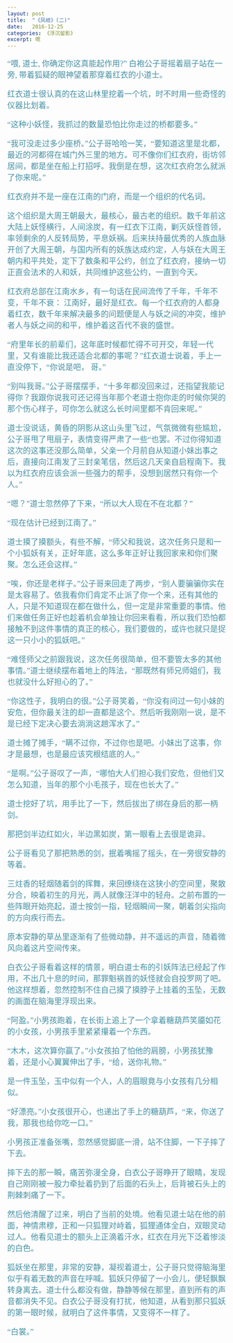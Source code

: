 ```yaml
---
layout: post
title:  "《凤岐》(二)"
date:   2016-12-25
categories: 《浮沉留影》
excerpt: 嗯
---
```


<audio src="http://link.hhtjim.com/163/419077218.mp3" autoplay="true" loop="true"></audio>

<font color="#4590a3" size = "4px" face = "微软雅黑">

“喂, 道士, 你确定你这真能起作用?” 白袍公子哥摇着扇子站在一旁, 带着狐疑的眼神望着那穿着红衣的小道士。<br>

红衣道士很认真的在这山林里挖着一个坑，时不时用一些奇怪的仪器比划着。<br>

“这种小妖怪，我抓过的数量恐怕比你走过的桥都要多。”<br>

“我可没走过多少座桥。”公子哥哈哈一笑，“要知道这里是北都，最近的河都得在城门外三里的地方。可不像你们红衣府，街坊邻居间，都是坐在船上打招呼。我倒是在想，这次红衣府怎么就派了你来呢。”<br>

红衣府并不是一座在江南的门府，而是一个组织的代名词。<br>

这个组织是大周王朝最大，最核心，最古老的组织。数千年前这大陆上妖怪横行，人间涂炭，有一红衣下江南，剿灭妖怪首领，率领剩余的人反转局势，平息妖祸。后来扶持最优秀的人族血脉开创了大周王朝，与国内所有的妖族达成约定，人与妖在大周王朝内和平共处，定下了数条和平公约，创立了红衣府，接纳一切正直会法术的人和妖，共同维护这些公约，一直到今天。<br>

红衣府总部在江南水乡，有一句话在民间流传了千年，千年不变，千年不衰： 江南好，最好是红衣。每一个红衣府的人都身着红衣，数千年来解决最多的问题便是人与妖之间的冲突，维护者人与妖之间的和平，维护着这百代不衰的盛世。<br>

“府里年长的前辈们，这年底时候都忙得不可开交，年轻一代里，又有谁能比我还适合北都的事呢？”红衣道士说着，手上一直没停下，“你说是吧， 哥。”<br>

“别叫我哥。”公子哥摆摆手，“十多年都没回来过，还指望我能记得你？我跟你说我可还记得当年那个老道士抱你走的时候你哭的那个伤心样子，可你怎么就这么长时间里都不肯回来呢。”<br>

道士没说话，黄昏的阴影从这山头里飞过，气氛微微有些尴尬，公子哥甩了甩扇子，表情变得严肃了一些“也罢。不过你得知道这次的这事还没那么简单，父亲一个月前自从知道小妹出事之后，直接向江南发了三封亲笔信，然后这几天亲自启程南下。我以为红衣府应该会派一些强力的帮手，没想到居然只有你一个人。”<br>

“嗯？”道士忽然停了下来，“所以大人现在不在北都？”<br>

“现在估计已经到江南了。”<br>

道士摸了摸额头，有些不解，“师父和我说，这次任务只是和一个小狐妖有关，正好年底，这么多年正好让我回家来和你们聚聚。怎么还会这样。”<br>

“唉，你还是老样子。”公子哥来回走了两步，“别人要骗骗你实在是太容易了。依我看你们肯定不止派了你一个来，还有其他的人，只是不知道现在都在做什么，但一定是非常重要的事情。他们来做任务正好也趁着机会单独让你回来看看，所以我们恐怕都接触不到这件事情的真正的核心，我们要做的，或许也就只是捉这一只小小的狐妖吧。”<br>

“难怪师父之前跟我说，这次任务很简单，但不要管太多的其他事情。”道士继续摆布着地上的阵法，“那既然有师兄师姐们，我也就没什么好担心的了。”<br>

“你这性子，我明白的很。”公子哥笑着，“你没有问过一句小妹的安危，但你最关注的却一直都是这个。然后听我刚刚一说，是不是已经下定决心要去淌淌这趟浑水了。”<br>

道士摊了摊手，“瞒不过你，不过你也是吧。小妹出了这事，你才是最想，也是最应该究根结底的人。”<br>

“是啊。”公子哥叹了一声，“哪怕大人们担心我们安危，但他们又怎么知道，当年的那个小毛孩子，现在也长大了。”<br>

道士挖好了坑，用手比了一下，然后拔出了绑在身后的那一柄剑。<br>

那把剑半边红如火，半边黑如炭，第一眼看上去很是诡异。<br>

公子哥看见了那把熟悉的剑，抿着嘴摇了摇头，在一旁很安静的等着。<br>

三炷香的轻烟随着剑的挥舞，来回缭绕在这狭小的空间里，聚散分合，映着初生的月光，两人就像汪洋中的轻舟。之前布置的一些阵眼开始亮起，道士按剑一指，轻烟瞬间一聚，朝着剑尖指向的方向疾行而去。<br>

原本安静的草丛里逐渐有了些微动静，并不遥远的声音，随着微风向着这片空间传来。<br>

白衣公子哥看着这样的情景，明白道士布的引妖阵法已经起了作用，不出几十息的时间，那罪魁祸首的妖怪就会自投罗网了吧。他这样想着，忽然控制不住自己摸了摸脖子上挂着的玉坠，无数的画面在脑海里浮现出来。<br>

“阿盈。”小男孩跑着，在长街上追上了一个拿着糖葫芦笑靥如花的小女孩，小男孩手里紧紧攥着一个东西。<br>

“木木，这次算你赢了。”小女孩拍了怕他的肩膀，小男孩犹豫着，还是小心翼翼伸出了手，“给，送你礼物。”<br>

是一件玉坠，玉中似有一个人，人的眉眼竟与小女孩有几分相似。<br>

“好漂亮。”小女孩很开心，也递出了手上的糖葫芦，“来，你送了我，那我也给你吃一口。”<br>

小男孩正准备张嘴，忽然感觉脚底一滑，站不住脚，一下子摔了下去。<br>

摔下去的那一瞬，痛苦弥漫全身，白衣公子哥睁开了眼睛，发现自己刚刚被一股力牵扯着扔到了后面的石头上，后背被石头上的荆棘刺痛了一下。<br>

然后他清醒了过来，明白了当前的处境。他看见道士站在他的前面，神情肃穆，正和一只狐狸对峙着，狐狸通体全白，双眼灵动过人。他看见道士的额头上正滴着汗水，红衣在月光下泛着惨淡的白色。<br>

狐妖坐在那里，非常的安静，凝视着道士，公子哥只觉得脑海里似乎有着无数的声音在呼喊。狐妖只停留了一小会儿，便轻飘飘转身离去。道士什么都没有做，静静等候在那里，直到所有的声音都消失不见。白衣公子哥没有打扰，他知道，从看到那只狐妖的第一眼时候，就明白了这件事情，又变得不一样了。<br>

“白裳。”<br>

</font>